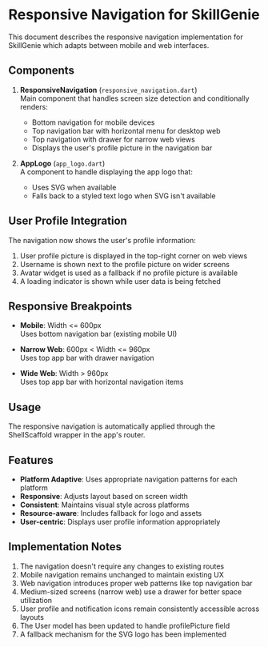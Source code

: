 # Responsive Navigation for SkillGenie

This document describes the responsive navigation implementation for SkillGenie which adapts between mobile and web interfaces.

## Components

1. **ResponsiveNavigation** (`responsive_navigation.dart`)  
   Main component that handles screen size detection and conditionally renders:
   - Bottom navigation for mobile devices
   - Top navigation bar with horizontal menu for desktop web
   - Top navigation with drawer for narrow web views
   - Displays the user's profile picture in the navigation bar

2. **AppLogo** (`app_logo.dart`)  
   A component to handle displaying the app logo that:
   - Uses SVG when available
   - Falls back to a styled text logo when SVG isn't available

## User Profile Integration

The navigation now shows the user's profile information:

1. User profile picture is displayed in the top-right corner on web views
2. Username is shown next to the profile picture on wider screens
3. Avatar widget is used as a fallback if no profile picture is available
4. A loading indicator is shown while user data is being fetched

## Responsive Breakpoints

- **Mobile**: Width <= 600px  
  Uses bottom navigation bar (existing mobile UI)

- **Narrow Web**: 600px < Width <= 960px  
  Uses top app bar with drawer navigation

- **Wide Web**: Width > 960px  
  Uses top app bar with horizontal navigation items

## Usage

The responsive navigation is automatically applied through the ShellScaffold wrapper in the app's router.

## Features

- **Platform Adaptive**: Uses appropriate navigation patterns for each platform
- **Responsive**: Adjusts layout based on screen width
- **Consistent**: Maintains visual style across platforms
- **Resource-aware**: Includes fallback for logo and assets
- **User-centric**: Displays user profile information appropriately

## Implementation Notes

1. The navigation doesn't require any changes to existing routes
2. Mobile navigation remains unchanged to maintain existing UX
3. Web navigation introduces proper web patterns like top navigation bar
4. Medium-sized screens (narrow web) use a drawer for better space utilization
5. User profile and notification icons remain consistently accessible across layouts
6. The User model has been updated to handle profilePicture field
7. A fallback mechanism for the SVG logo has been implemented 